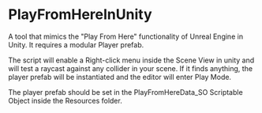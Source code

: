# PlayFromHereInUnity
A tool that mimics the "Play From Here" functionality of Unreal Engine in Unity. It requires a modular Player prefab.

The script will enable a Right-click menu inside the Scene View in unity and will test a raycast against any collider in your scene. If it finds anything, the player prefab will be instantiated and the editor will enter Play Mode.

The player prefab should be set in the PlayFromHereData_SO Scriptable Object inside the Resources folder.
